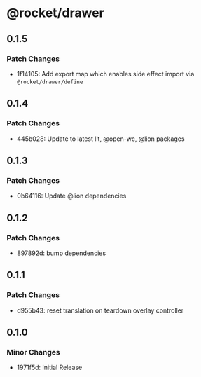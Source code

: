 # @rocket/drawer

## 0.1.5

### Patch Changes

- 1f14105: Add export map which enables side effect import via `@rocket/drawer/define`

## 0.1.4

### Patch Changes

- 445b028: Update to latest lit, @open-wc, @lion packages

## 0.1.3

### Patch Changes

- 0b64116: Update @lion dependencies

## 0.1.2

### Patch Changes

- 897892d: bump dependencies

## 0.1.1

### Patch Changes

- d955b43: reset translation on teardown overlay controller

## 0.1.0

### Minor Changes

- 1971f5d: Initial Release
